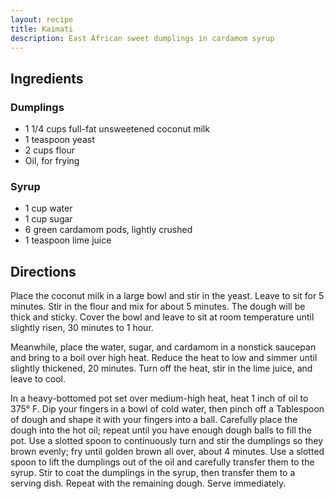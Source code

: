 ```yaml
---
layout: recipe
title: Kaimati
description: East African sweet dumplings in cardamom syrup
---
```


## Ingredients

### Dumplings
* 1 1/4 cups full-fat unsweetened coconut milk
* 1 teaspoon yeast
* 2 cups flour
* Oil, for frying

### Syrup

* 1 cup water
* 1 cup sugar
* 6 green cardamom pods, lightly crushed
* 1 teaspoon lime juice

## Directions

Place the coconut milk in a large bowl and stir in the yeast. Leave to sit for 5 minutes. Stir in the flour and mix for about 5 minutes. The dough will be thick and sticky. Cover the bowl and leave to sit at room temperature until slightly risen, 30 minutes to 1 hour.

Meanwhile, place the water, sugar, and cardamom in a nonstick saucepan and bring to a boil over high heat. Reduce the heat to low and simmer until slightly thickened, 20 minutes. Turn off the heat, stir in the lime juice, and leave to cool.

In a heavy-bottomed pot set over medium-high heat, heat 1 inch of oil to 375° F. Dip your fingers in a bowl of cold water, then pinch off a Tablespoon of dough and shape it with your fingers into a ball. Carefully place the dough into the hot oil; repeat until you have enough dough balls to fill the pot. Use a slotted spoon to continuously turn and stir the dumplings so they brown evenly; fry until golden brown all over, about 4 minutes. Use a slotted spoon to lift the dumplings out of the oil and carefully transfer them to the syrup. Stir to coat the dumplings in the syrup, then transfer them to a serving dish. Repeat with the remaining dough. Serve immediately.
